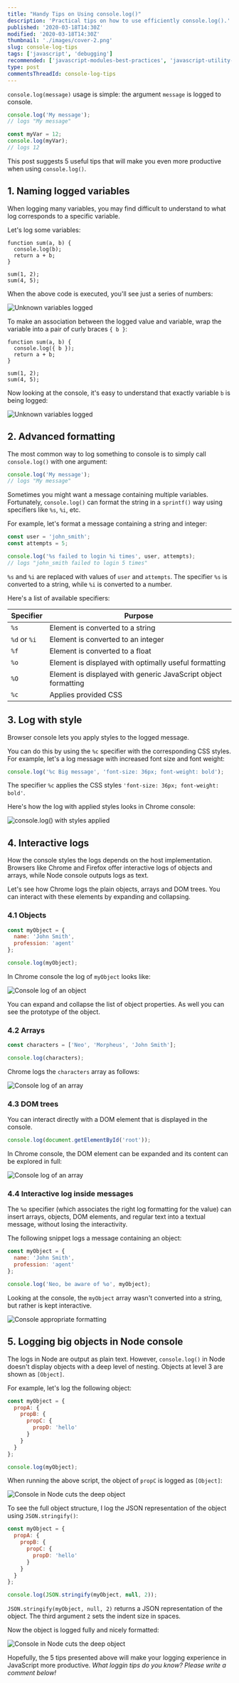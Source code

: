 ```yaml
---
title: "Handy Tips on Using console.log()"
description: 'Practical tips on how to use efficiently console.log().'
published: '2020-03-18T14:30Z'
modified: '2020-03-18T14:30Z'
thumbnail: './images/cover-2.png'
slug: console-log-tips
tags: ['javascript', 'debugging']
recommended: ['javascript-modules-best-practices', 'javascript-utility-libraries']
type: post
commentsThreadId: console-log-tips
---
```


`console.log(message)` usage is simple: the argument `message` is logged to console.

```javascript
console.log('My message');
// logs "My message"

const myVar = 12;
console.log(myVar);
// logs 12
```

This post suggests 5 useful tips that will make you even more productive when using `console.log()`.

## 1. Naming logged variables

When logging many variables, you may find difficult to understand to what log corresponds to a specific variable.  

Let's log some variables:

```javascript{2}
function sum(a, b) {
  console.log(b);
  return a + b;
}

sum(1, 2);
sum(4, 5);
```

When the above code is executed, you'll see just a series of numbers:

![Unknown variables logged](./images/console-unknown-variables-3.png)

To make an association between the logged value and variable, wrap the variable into a pair of curly braces `{ b }`:

```javascript{2}
function sum(a, b) {
  console.log({ b });
  return a + b;
}

sum(1, 2);
sum(4, 5);
```

Now looking at the console, it's easy to understand that exactly variable `b` is being logged:

![Unknown variables logged](./images/console-known-variables.png)

## 2. Advanced formatting

The most common way to log something to console is to simply call `console.log()` with one argument:

```javascript
console.log('My message');
// logs "My message"
```

Sometimes you might want a message containing multiple variables. Fortunately, `console.log()` can format the string in a `sprintf()` way using specifiers like `%s`, `%i`, etc.

For example, let's format a message containing a string and integer:

```javascript
const user = 'john_smith';
const attempts = 5;

console.log('%s failed to login %i times', user, attempts);
// logs "john_smith failed to login 5 times"
```

`%s` and `%i` are replaced with values of `user` and `attempts`. The specifier `%s` is converted to a string, while `%i` is converted to a number.  

Here's a list of available specifiers:

| Specifier    |    Purpose                                                        |
|--------------|-------------------------------------------------------------------|
| `%s`         |  Element is converted to a string                                 |
| `%d` or `%i` |  Element is converted to an integer                               |
| `%f`         |  Element is converted to a float                                  |
| `%o`         |  Element is displayed with optimally useful formatting            |
| `%O`         |  Element is displayed with generic JavaScript object formatting   |
| `%c`         |  Applies provided CSS                                             |


## 3. Log with style

Browser console lets you apply styles to the logged message.  

You can do this by using the `%c` specifier with the corresponding CSS styles. For example, let's a log message with increased font size and font weight:

```javascript
console.log('%c Big message', 'font-size: 36px; font-weight: bold');
```

The specifier `%c` applies the CSS styles `'font-size: 36px; font-weight: bold'`.

Here's how the log with applied styles looks in Chrome console:

![console.log() with styles applied](./images/console-unknown-variables-4.png)

## 4. Interactive logs

How the console styles the logs depends on the host implementation. Browsers like Chrome and Firefox offer interactive logs of objects and arrays, while Node console outputs logs as text.  

Let's see how Chrome logs the plain objects, arrays and DOM trees. You can interact with these elements by expanding and collapsing.  

### 4.1 Objects

```javascript
const myObject = {
  name: 'John Smith',
  profession: 'agent'
};

console.log(myObject);
```

In Chrome console the log of `myObject` looks like:

![Console log of an object](./images/console-object.png)

You can expand and collapse the list of object properties. As well you can see the prototype of the object.  

### 4.2 Arrays

```javascript
const characters = ['Neo', 'Morpheus', 'John Smith'];

console.log(characters);
```

Chrome logs the `characters` array as follows:

![Console log of an array](./images/console-array.png)

### 4.3 DOM trees

You can interact directly with a DOM element that is displayed in the console.  

```javascript
console.log(document.getElementById('root'));
```

In Chrome console, the DOM element can be expanded and its content can be explored in full:

![Console log of an array](./images/console-dom.png)

### 4.4 Interactive log inside messages

The `%o` specifier (which associates the right log formatting for the value) can insert arrays, objects, DOM elements, and regular text into a textual message, without losing the interactivity.  

The following snippet logs a message containing an object:

```javascript
const myObject = {
  name: 'John Smith',
  profession: 'agent'
};

console.log('Neo, be aware of %o', myObject);
```

Looking at the console, the `myObject` array wasn't converted into a string, but rather is kept interactive.  

![Console appropriate formatting](./images/console-formatting.png)

## 5. Logging big objects in Node console

The logs in Node are output as plain text. However, `console.log()` in Node doesn't display objects with a deep level of nesting. Objects at level 3 are shown as `[Object]`.

For example, let's log the following object:

```javascript
const myObject = {
  propA: {
    propB: {
      propC: {
        propD: 'hello'
      }
    }
  }
};

console.log(myObject);
```

When running the above script, the object of `propC` is logged as `[Object]`:

![Console in Node cuts the deep object](./images/console-node-cut.png)

To see the full object structure, I log the JSON representation of the object using `JSON.stringify()`:

```javascript
const myObject = {
  propA: {
    propB: {
      propC: {
        propD: 'hello'
      }
    }
  }
};

console.log(JSON.stringify(myObject, null, 2));
```

`JSON.stringify(myObject, null, 2)` returns a JSON representation of the object. The third argument `2` sets the indent size in spaces.  

Now the object is logged fully and nicely formatted:

![Console in Node cuts the deep object](./images/console-node-full.png)

Hopefully, the 5 tips presented above will make your logging experience in JavaScript more productive. *What loggin tips do you know? Please write a comment below!*
